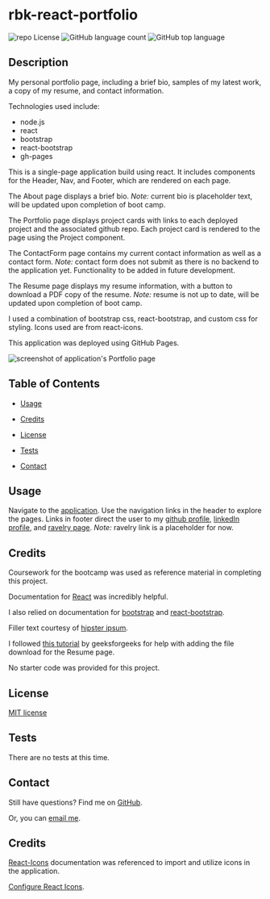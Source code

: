 # rbk-react-portfolio

![repo License](https://img.shields.io/github/license/rbkeyes/rbk-react-portfolio?color=green)
![GitHub language count](https://img.shields.io/github/languages/count/rbkeyes/rbk-react-portfolio?color=purple)
![GitHub top language](https://img.shields.io/github/languages/top/rbkeyes/rbk-react-portfolio)


## Description

My personal portfolio page, including a brief bio, samples of my latest work, a copy of my resume, and contact information.

Technologies used include:

- node.js
- react
- bootstrap
- react-bootstrap
- gh-pages

This is a single-page application build using react. It includes components for the Header, Nav, and Footer, which are rendered on each page. 

The About page displays a brief bio. *Note:* current bio is placeholder text, will be updated upon completion of boot camp. 

The Portfolio page displays project cards with links to each deployed project and the associated github repo. Each project card is rendered to the page using the Project component.

The ContactForm page contains my current contact information as well as a contact form. *Note:* contact form does not submit as there is no backend to the application yet. Functionality to be added in future development. 

The Resume page displays my resume information, with a button to download a PDF copy of the resume. *Note:* resume is not up to date, will be updated upon completion of boot camp.

I used a combination of bootstrap css, react-bootstrap, and custom css for styling. Icons used are from react-icons.

This application was deployed using GitHub Pages.


![screenshot of application's Portfolio page](../../src/images/portfolio-screenshot.png)

## Table of Contents

- [Usage](#usage)

- [Credits](#credits)

- [License](#license)

- [Tests](#tests)

- [Contact](#contact)


## Usage

Navigate to the [application](https://rbkeyes.github.io/rbk-react-portfolio/). Use the navigation links in the header to explore the pages. Links in footer direct the user to my [github profile](https://github.com/rbkeyes), [linkedIn profile](https://www.linkedin.com/in/reedkeyesrd/), and [ravelry page](https://www.ravelry.com/people/highfiberhabit). *Note:* ravelry link is a placeholder for now.


## Credits

Coursework for the bootcamp was used as reference material in completing this project.

Documentation for [React](https://react.dev/) was incredibly helpful.

I also relied on documentation for [bootstrap](https://getbootstrap.com/) and [react-bootstrap](https://react-bootstrap.github.io/).

Filler text courtesy of [hipster ipsum](https://hipsum.co/?paras=5&type=hipster-centric).

I followed [this tutorial](https://www.geeksforgeeks.org/how-to-download-pdf-file-in-reactjs/) by geeksforgeeks for help with adding the file download for the Resume page.

No starter code was provided for this project.


## License

[MIT license](./LICENSE)


## Tests

There are no tests at this time.


## Contact

Still have questions? Find me on [GitHub](https://github.com/rbkeyes).

Or, you can [email me](mailto:rbkeyes@gmail.com).


## Credits

[React-Icons](https://react-icons.github.io/react-icons/icons?name=fa) documentation was referenced to import and utilize icons in the application.

[Configure React Icons](https://github.com/react-icons/react-icons).





